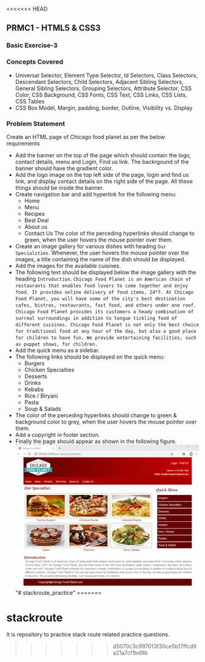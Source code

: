 <<<<<<< HEAD
## PRMC1 - HTML5 & CSS3

### Basic Exercise-3

### Concepts Covered
- Universal Selector, Element Type Selector, Id Selectors, Class Selectors, Descendant Selectors, Child Selectors, Adjacent Sibling Selectors, General Sibling Selectors, Grouping Selectors, Attribute Selector,  CSS Color, CSS Background, CSS Fonts, CSS Text, CSS Links, CSS Lists, CSS Tables
- CSS Box Model, Margin, padding, border, Outline, Visibility vs. Display

### Problem Statement
Create an HTML page of Chicago food planet as per the below requirements
- Add the banner on the top of the page which should contain the logo, contact details, menu and Login, Find us link. The backrgound of the banner should have the gradient color.
- Add the logo image on the top left side of the page, login and find us link, and display contact details on the right side of the page. All these things should be inside the banner.
- Create navigation bar and add hyperlink for the following menu:
    - Home
    - Menu
    - Recipes
    - Best Deal
    - About us
    - Contact Us
The color of the perceding hyperlinks should change to green, when the user hovers the mouse pointer over them.
- Create an image gallery for various dishes with heading `Our Specialities`. Whenever, the user hovers the mouse pointer over the images, a title containing the name of the dish should be displayed.
- Add the images for the available cuisines.
- The following text should be displayed below the image gallery with the heading `Introduction`.
`Chicago Food Planet is an American chain of restaurants that enables food lovers to come together and enjoy food. It provides online delivery of food items, 24*7. At Chicago Food Planet, you will have some of the city's best destination cafes, bistros, restaurants, fast food, and others under one roof. Chicago Food Planet provides its customers a heady combination of surreal surroundings in addition to tongue tickling food of different cuisines. Chicago Food Planet is not only the best choice for traditional food at any hour of the day, but also a good place for children to have fun. We provide entertaining facilities, such as puppet shows, for children.`
- Add the quick menu as a sidebar.
- The following links should be displayed on the quick menu:
    - Burgers
    - Chicken Specialties
    - Desserts
    - Drinks
    - Kebabs
    - Rice / Biryani
    - Pasta
    - Soup & Salads
- The color of the perceding hyperlinks should change to green & background color to grey, when the user hovers the mouse pointer over them.
- Add a copyright in footer section.
- Finally the page should appear as shown in the following figure.
![HomePage](screenshots/food_planet.gif)"# stackroute_practice" 
=======
# stackroute
It is repository to practice stack route related practice questions.
>>>>>>> d5070c3c997013f30ce5b17ffcd9a21a7cf1bd9b

